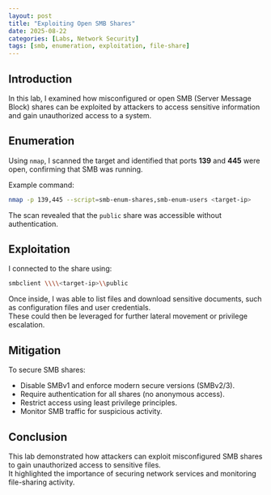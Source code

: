 ```yaml
---
layout: post
title: "Exploiting Open SMB Shares"
date: 2025-08-22
categories: [Labs, Network Security]
tags: [smb, enumeration, exploitation, file-share]
---
```


## Introduction

In this lab, I examined how misconfigured or open SMB (Server Message Block) shares can be exploited by attackers to access sensitive information and gain unauthorized access to a system.

## Enumeration

Using `nmap`, I scanned the target and identified that ports **139** and **445** were open, confirming that SMB was running.

Example command:

```bash
nmap -p 139,445 --script=smb-enum-shares,smb-enum-users <target-ip>
```

The scan revealed that the `public` share was accessible without authentication.

## Exploitation

I connected to the share using:

```bash
smbclient \\\\<target-ip>\\public
```

Once inside, I was able to list files and download sensitive documents, such as configuration files and user credentials.  
These could then be leveraged for further lateral movement or privilege escalation.

## Mitigation

To secure SMB shares:

- Disable SMBv1 and enforce modern secure versions (SMBv2/3).  
- Require authentication for all shares (no anonymous access).  
- Restrict access using least privilege principles.  
- Monitor SMB traffic for suspicious activity.

## Conclusion

This lab demonstrated how attackers can exploit misconfigured SMB shares to gain unauthorized access to sensitive files.  
It highlighted the importance of securing network services and monitoring file-sharing activity.

